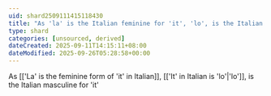 ```yaml
---
uid: shard2509111415118430
title: "As 'la' is the Italian feminine for 'it', 'lo', is the Italian masculine for 'it'"
type: shard
categories: [unsourced, derived]
dateCreated: 2025-09-11T14:15:11+08:00
dateModified: 2025-09-26T05:28:58+00:00
---
```

As [['La' is the feminine form of 'it' in Italian]], [['It' in Italian is 'lo'|'lo']], is the Italian masculine for 'it'